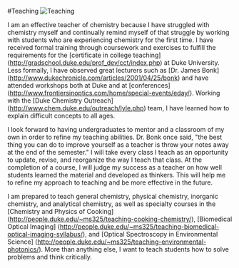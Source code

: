 #Teaching
![Teaching](../images/Teaching.jpg)

I am an effective teacher of chemistry because I have struggled with chemistry myself and continually remind myself of that struggle by working with students who are experiencing chemistry for the first time.
I have received formal training through coursework and exercises to fulfill the requirements for the [certificate in college teaching] (http://gradschool.duke.edu/prof_dev/cct/index.php) at Duke University.
Less formally, I have observed great lecturers such as [Dr. James Bonk] (http://www.dukechronicle.com/articles/2001/04/25/bonk) and have attended workshops both at Duke and at [conferences] (http://www.frontiersinoptics.com/home/special-events/eday/).
Working with the [Duke Chemistry Outreach] (http://www.chem.duke.edu/outreach/lyle.php) team, I have learned how to explain difficult concepts to all ages.

I look forward to having undergraduates to mentor and a classroom of my own in order to refine my teaching abilities.
Dr. Bonk once said, "the best thing you can do to improve yourself as a teacher is throw your notes away at the end of the semester."
I will take every class I teach as an opportunity to update, revise, and reorganize the way I teach that class.
At the completion of a course, I will judge my success as a teacher on how well students learned the material and
developed as thinkers.
This will help me to refine my approach to teaching and be more effective in the future.

I am prepared to teach general chemistry, physical chemistry, inorganic chemistry, and analytical chemistry, as well as specialty courses in the [Chemistry and Physics of Cooking] (http://people.duke.edu/~ms325/teaching-cooking-chemistry/), [Biomedical Optical Imaging] (http://people.duke.edu/~ms325/teaching-biomedical-optical-imaging-syllabus/), and [Optical Spectroscopy in Environmental Science] (http://people.duke.edu/~ms325/teaching-environmental-photonics/). 
More than anything else, I want to teach students how to solve problems and think critically.
